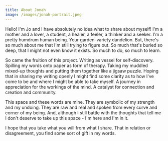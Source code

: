 ```yaml
---
title: About Jonah
image: /images/jonah-portrait.jpeg
---
```

Hello! I'm Jo and I have absolutely no idea what to share about myself! I'm a mother and a lover, a student, a healer, a feeler, a thinker and a seeker. I'm a pretty humdrum human being. Your garden-variety dandelion. But, there's so much about me that I'm still trying to figure out. So much that's buried so deep, that I might not even know it exists. So much to do, so much to learn. 

So came the fruition of this project. Writing as vessel for self-discovery. Spilling my words onto paper as form of therapy. Taking my muddled mixed-up thoughts and putting them together like a jigsaw puzzle. Hoping that in sharing my writing openly I might find some clarity as to how I've come to be and where I might be able to take myself. A journey in appreciation for the workings of the mind. A catalyst for connection and creation and community. 

This space and these words are mine. They are symbolic of my strength and my undoing. They are raw and real and spoken from every curve and corner of my being. And, although I still battle with the thoughts that tell me I don't deserve to take up this space - I'm here and I'm in it. 

I hope that you take what you will from what I share. That in relation or disagreement, you find some sort of gift in my words.